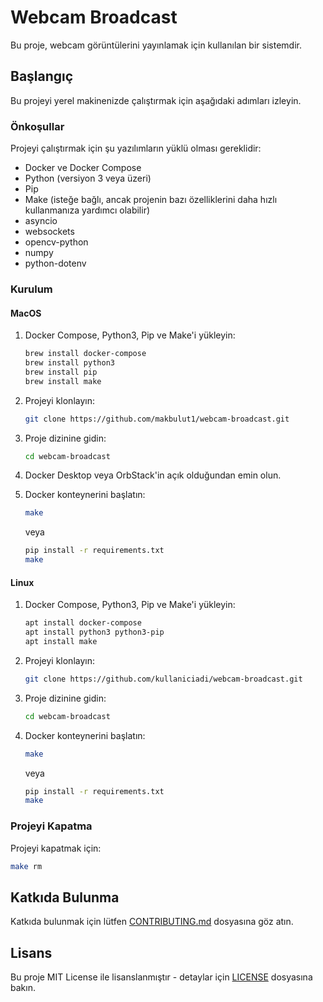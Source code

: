 # Webcam Broadcast

Bu proje, webcam görüntülerini yayınlamak için kullanılan bir sistemdir.

## Başlangıç

Bu projeyi yerel makinenizde çalıştırmak için aşağıdaki adımları izleyin.

### Önkoşullar

Projeyi çalıştırmak için şu yazılımların yüklü olması gereklidir:

- Docker ve Docker Compose
- Python (versiyon 3 veya üzeri)
- Pip
- Make (isteğe bağlı, ancak projenin bazı özelliklerini daha hızlı kullanmanıza yardımcı olabilir)
- asyncio
- websockets
- opencv-python
- numpy
- python-dotenv

### Kurulum

#### MacOS

1. Docker Compose, Python3, Pip ve Make'i yükleyin:

   ```sh
   brew install docker-compose
   brew install python3
   brew install pip
   brew install make
   ```

2. Projeyi klonlayın:

   ```sh
   git clone https://github.com/makbulut1/webcam-broadcast.git
   ```

3. Proje dizinine gidin:

   ```sh
   cd webcam-broadcast
   ```

4. Docker Desktop veya OrbStack'in açık olduğundan emin olun.

5. Docker konteynerini başlatın:

   ```sh
   make
   ```

   veya

   ```sh
   pip install -r requirements.txt
   make
   ```

#### Linux

1. Docker Compose, Python3, Pip ve Make'i yükleyin:

   ```sh
   apt install docker-compose
   apt install python3 python3-pip
   apt install make
   ```

2. Projeyi klonlayın:

   ```sh
   git clone https://github.com/kullaniciadi/webcam-broadcast.git
   ```

3. Proje dizinine gidin:

   ```sh
   cd webcam-broadcast
   ```

4. Docker konteynerini başlatın:

   ```sh
   make
   ```

   veya

   ```sh
   pip install -r requirements.txt
   make
   ```

### Projeyi Kapatma

Projeyi kapatmak için:

```sh
make rm
```

## Katkıda Bulunma

Katkıda bulunmak için lütfen [CONTRIBUTING.md](https://github.com/makbulut1/webcam-brodcast/blob/main/CONTRIBUTING.md) dosyasına göz atın.

## Lisans

Bu proje MIT License ile lisanslanmıştır - detaylar için [LICENSE](https://github.com/makbulut1/webcam-brodcast/blob/main/LICENSE) dosyasına bakın.
